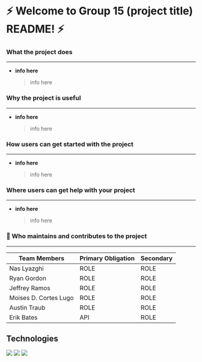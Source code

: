 # :zap:   Welcome to Group 15 (project title) README! :zap: 
### What the project does
---
- **info here** 

  >info here
  

### Why the project is useful
---
- **info here** 

  >info here



### How users can get started with the project
---
- **info here** 

  >info here
  
### Where users can get help with your project
---
- **info here** 

  >info here



### :bust_in_silhouette: Who maintains and contributes to the project
---
Team Members | Primary Obligation | Secondary 
------------ | ------------- | ------------- 
Nas Lyazghi | ROLE | ROLE
Ryan Gordon | ROLE | ROLE
Jeffrey Ramos | ROLE | ROLE
Moises D. Cortes Lugo | ROLE | ROLE
Austin Traub | ROLE | ROLE
Erik Bates | API | ROLE

## Technologies 

![](https://geeksperhour.com/wp-content/uploads/2019/02/mern-img.png) ![](http://pngimg.com/uploads/github/github_PNG15.png) ![](https://d2k1ftgv7pobq7.cloudfront.net/meta/u/res/images/brand-assets/Logos/0099ec3754bf473d2bbf317204ab6fea/trello-logo-blue.png)
































